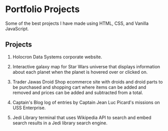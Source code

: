# Portfolio Projects

Some of the best projects I have made using HTML, CSS, and Vanilla JavaScript.

## Projects

1. Holocron Data Systems corporate website.

2. Interactive galaxy map for Star Wars universe that displays information about each planet when the planet is hovered over or clicked on.

3. Trader Jawas Droid Shop ecommerce site with droids and
droid parts to be purchased and shopping cart where items can be added and removed and prices can be added and subtracted from a total.

4. Captain's Blog log of entries by Captain Jean Luc Picard's missions on USS Enterprise.

5. Jedi Library terminal that uses Wikipedia API to search and embed search results in a Jedi library search engine.